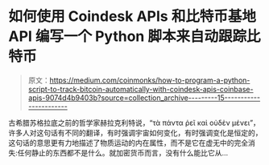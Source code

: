# 如何使用 Coindesk APIs 和比特币基地 API 编写一个 Python 脚本来自动跟踪比特币

> 原文：<https://medium.com/coinmonks/how-to-program-a-python-script-to-track-bitcoin-automatically-with-coindesk-apis-coinbase-apis-9074d4b9403b?source=collection_archive---------15----------------------->

古希腊苏格拉底之前的哲学家赫拉克利特说，“τὰ πάντα ῥεῖ καὶ οὐδὲν μένει”，许多人对这句话有不同的翻译，有时强调宇宙如何变化，有时强调变化是恒定的，这句话的意思更有力地描述了物质运动的内在属性，而不是它在虚无中的完全消失:任何静止的东西都不是什么。就加密货币而言，没有什么能比它从…